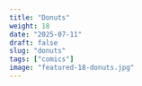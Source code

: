 ```yaml
---
title: "Donuts"
weight: 18
date: "2025-07-11"
draft: false
slug: "donuts"
tags: ["comics"]
image: "featured-18-donuts.jpg"
---
```

